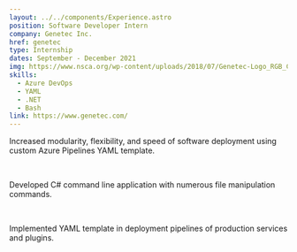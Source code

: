 ```yaml
---
layout: ../../components/Experience.astro
position: Software Developer Intern
company: Genetec Inc.
href: genetec
type: Internship
dates: September - December 2021
img: https://www.nsca.org/wp-content/uploads/2018/07/Genetec-Logo_RGB_Color_TM-1.png
skills:
  - Azure DevOps
  - YAML
  - .NET
  - Bash
link: https://www.genetec.com/
---
```

Increased modularity, flexibility, and speed of software
deployment using custom Azure Pipelines YAML template.

<br />

Developed C# command line application with numerous file
manipulation commands.

<br />

Implemented YAML template in deployment pipelines of
production services and plugins.
